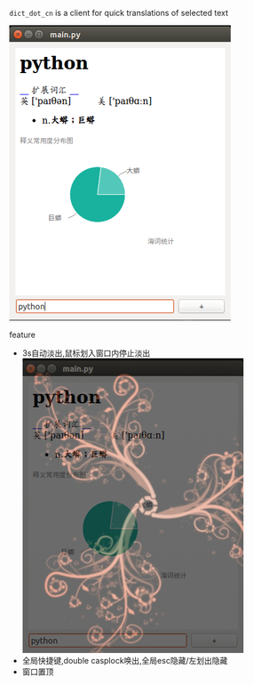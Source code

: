 

`dict_dot_cn` is a client for quick translations of  selected text

![show](normal.png)

feature

+ 3s自动淡出,鼠标划入窗口内停止淡出
![效果图](fadeout.png)
+ 全局快捷键,double casplock唤出,全局esc隐藏/左划出隐藏
+ 窗口置顶